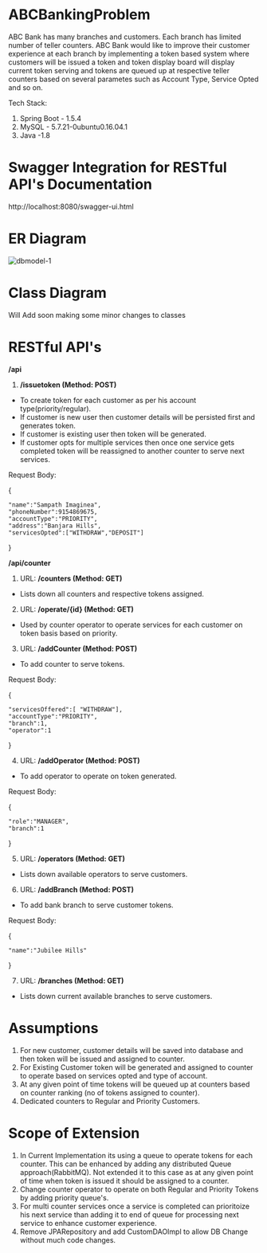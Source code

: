 # ABCBankingProblem
ABC Bank has many branches and customers. Each branch has limited number of teller counters. ABC Bank would like to improve their customer experience at each branch by implementing a token based system where customers will be issued a token and token display board will display current token serving and tokens are queued up at respective teller counters based on several parametes such as Account Type, Service Opted and so on.

Tech Stack:
1. Spring Boot - 1.5.4
2. MySQL - 5.7.21-0ubuntu0.16.04.1
3. Java -1.8

# Swagger Integration for RESTful API's Documentation

http://localhost:8080/swagger-ui.html

# ER Diagram

![dbmodel-1](https://user-images.githubusercontent.com/20350389/36408614-7ffb8852-162c-11e8-9f16-46265dd68fe6.png)

# Class Diagram

Will Add soon making some minor changes to classes

# RESTful API's

**/api**

1. **/issuetoken (Method: POST)**

- To create token for each customer as per his account type(priority/regular). 
- If customer is new user then customer details will be persisted first and generates token.
- If customer is existing user then token will be generated.
- If customer opts for multiple services then once one service gets completed token will be reassigned to another counter to serve next services.

Request Body:

{ 

	"name":"Sampath Imaginea",
    "phoneNumber":9154869675,
    "accountType":"PRIORITY",
    "address":"Banjara Hills",
    "servicesOpted":["WITHDRAW","DEPOSIT"]
} 

**/api/counter**

1. URL: **/counters (Method: GET)**

- Lists down all counters and respective tokens assigned.

2. URL: **/operate/{id} (Method: GET)**

- Used by counter operator to operate services for each customer on token basis based on priority.

3. URL: **/addCounter (Method: POST)**

- To add counter to serve tokens.

Request Body:

{

	"servicesOffered":[ "WITHDRAW"],
	"accountType":"PRIORITY",
	"branch":1,
	"operator":1
}
  
4. URL: **/addOperator (Method: POST)**

- To add operator to operate on token generated.

Request Body:

{

	"role":"MANAGER",
	"branch":1
}

5. URL: **/operators (Method: GET)**

- Lists down available operators to serve customers.

6. URL: **/addBranch (Method: POST)**

- To add bank branch to serve customer tokens.

Request Body:

{

	"name":"Jubilee Hills"
}

7. URL: **/branches (Method: GET)**

- Lists down current available branches to serve customers.

# Assumptions
1. For new customer, customer details will be saved into database and then token will be issued and assigned to counter.
2. For Existing Customer token will be generated and assigned to counter to operate based on services opted and type of account.
3. At any given point of time tokens will be queued up at counters based on counter ranking (no of tokens assigned to counter).
4. Dedicated counters to Regular and Priority Customers.

# Scope of Extension
1. In Current Implementation its using a queue to operate tokens for each counter. This can be enhanced by adding any distributed Queue approach(RabbitMQ). Not extended it to this case as at any given point of time when token is issued it should be assigned to a counter.
2. Change counter operator to operate on both Regular and Priority Tokens by adding priority queue's.
3. For multi counter services once a service is completed can prioritoize his next service than adding it to end of queue for processing next service to enhance customer experience.
4. Remove JPARepository and add CustomDAOImpl to allow DB Change without much code changes.
